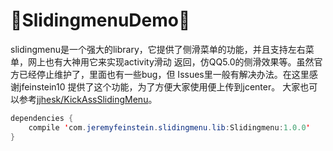 # :running:SlidingmenuDemo:running:
slidingmenu是一个强大的library，它提供了侧滑菜单的功能，并且支持左右菜单，网上也有大神用它来实现activity滑动
返回，仿QQ5.0的侧滑效果等。虽然官方已经停止维护了，里面也有一些bug，但
Issues里一般有解决办法。在这里感谢jfeinstein10 提供了这个功能，为了方便大家使用便上传到jcenter。
大家也可以参考[jjhesk/KickAssSlidingMenu](https://github.com/jjhesk/KickAssSlidingMenu)。
```java
dependencies {
    compile 'com.jeremyfeinstein.slidingmenu.lib:Slidingmenu:1.0.0'
}
```